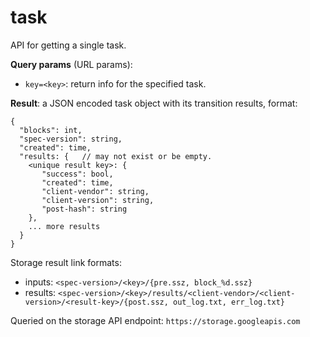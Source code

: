 # task

API for getting a single task.

**Query params** (URL params):
- `key=<key>`: return info for the specified task.

**Result**: a JSON encoded task object with its transition results, format:

```
{
  "blocks": int,
  "spec-version": string,
  "created": time,
  "results: {   // may not exist or be empty.
    <unique result key>: {
       "success": bool,
       "created": time,
       "client-vendor": string,
       "client-version": string,
       "post-hash": string
    },
    ... more results
  }
}
```

Storage result link formats:

- inputs: `<spec-version>/<key>/{pre.ssz, block_%d.ssz}`
- results: `<spec-version>/<key>/results/<client-vendor>/<client-version>/<result-key>/{post.ssz, out_log.txt, err_log.txt}`

Queried on the storage API endpoint: `https://storage.googleapis.com`
